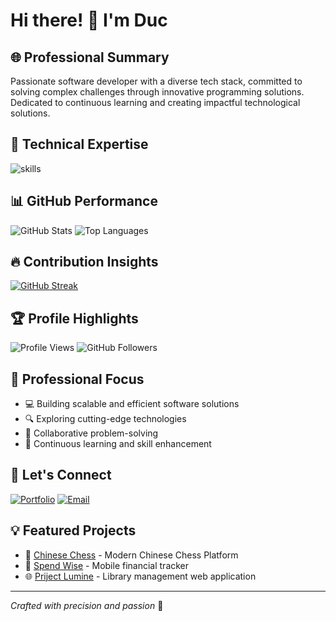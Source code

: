 # Hi there! 👋 I'm Duc

## 🌐 Professional Summary
Passionate software developer with a diverse tech stack, committed to solving complex challenges through innovative programming solutions. Dedicated to continuous learning and creating impactful technological solutions.

## 🚀 Technical Expertise
![skills](https://skillicons.dev/icons?i=java,rust,html,css,ts,nodejs,react,mongodb,mysql,supabase,nextjs,spring,dotnet,docker,kubernetes,linux,git,figma,neovim,vscode&theme=light)

## 📊 GitHub Performance
![GitHub Stats](https://github-readme-stats.vercel.app/api?username=hien-duc&show_icons=true&theme=onedark)
![Top Languages](https://github-readme-stats.vercel.app/api/top-langs/?username=hien-duc&layout=compact&theme=onedark)

## 🔥 Contribution Insights
[![GitHub Streak](https://github-readme-streak-stats.herokuapp.com?user=hien-duc&theme=onedark&hide_border=true)](https://git.io/streak-stats)

## 🏆 Profile Highlights
![Profile Views](https://komarev.com/ghpvc/?username=hien-duc&color=blue)
![GitHub Followers](https://img.shields.io/github/followers/hien-duc?style=social)

## 🌟 Professional Focus
- 💻 Building scalable and efficient software solutions
- 🔍 Exploring cutting-edge technologies
- 🤝 Collaborative problem-solving
- 🚀 Continuous learning and skill enhancement

## 🤝 Let's Connect
[![Portfolio](https://img.shields.io/badge/Portfolio-000000?style=for-the-badge&logo=About.me&logoColor=white)](https://your-portfolio-website.com)
[![Email](https://img.shields.io/badge/Email-D14836?style=for-the-badge&logo=gmail&logoColor=white)](mailto:duc.t.cit21@eiu.edu.vn)

## 💡 Featured Projects
- 🚧 [Chinese Chess](https://github.com/hien-duc/xiangqi-chinese-chess-online-platform) - Modern Chinese Chess Platform
- 🧠 [Spend Wise](https://github.com/hien-duc/spendwise-mobile-financial-trackerr) - Mobile financial tracker
- 🌐 [Priject Lumine](https://github.com/hien-duc/lumine-library-management-system) - Library management web application

---
*Crafted with precision and passion* 🚀
